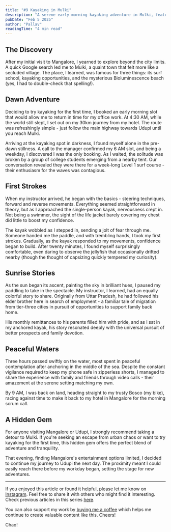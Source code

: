```yaml
---
title: "#9 Kayaking in Mulki"
description: "A serene early morning kayaking adventure in Mulki, featuring sunrise views, jellyfish encounters, and heartwarming conversations with a surf instructor from Uttar Pradesh."
pubDate: "Feb 5 2025"
author: "Pallav"
readingTime: "4 min read"
---
```


## The Discovery

After my initial visit to Mangalore, I yearned to explore beyond the city limits. A quick Google search led me to Mulki, a quaint town that felt more like a secluded village. The place, I learned, was famous for three things: its surf school, kayaking opportunities, and the mysterious Bioluminescence beach (yes, I had to double-check that spelling!).

## Dawn Adventure

Deciding to try kayaking for the first time, I booked an early morning slot that would allow me to return in time for my office work. At 4:30 AM, while the world still slept, I set out on my 30km journey from my hotel. The route was refreshingly simple - just follow the main highway towards Udupi until you reach Mulki.

Arriving at the kayaking spot in darkness, I found myself alone in the pre-dawn stillness. A call to the manager confirmed my 6 AM slot, and being a weekday, I discovered I was the only booking. As I waited, the solitude was broken by a group of college students emerging from a nearby tent. Our conversation revealed they were there for a week-long Level 1 surf course - their enthusiasm for the waves was contagious.

## First Strokes

When my instructor arrived, he began with the basics - steering techniques, forward and reverse movements. Everything seemed straightforward in theory, but as I approached the single-person kayak, nervousness crept in. Not being a swimmer, the sight of the life jacket barely covering my chest did little to boost my confidence.

The kayak wobbled as I stepped in, sending a jolt of fear through me. Someone handed me the paddle, and with trembling hands, I took my first strokes. Gradually, as the kayak responded to my movements, confidence began to build. After twenty minutes, I found myself surprisingly comfortable, even daring to observe the jellyfish that occasionally drifted nearby (though the thought of capsizing quickly tempered my curiosity).

## Sunrise Stories

As the sun began its ascent, painting the sky in brilliant hues, I paused my paddling to take in the spectacle. My instructor, I learned, had an equally colorful story to share. Originally from Uttar Pradesh, he had followed his elder brother here in search of employment - a familiar tale of migration from tier-three cities in pursuit of opportunities to support family back home.

His monthly remittances to his parents filled him with pride, and as I sat in my anchored kayak, his story resonated deeply with the universal pursuit of better prospects and family devotion.

## Peaceful Waters

Three hours passed swiftly on the water, most spent in peaceful contemplation after anchoring in the middle of the sea. Despite the constant vigilance required to keep my phone safe in zipperless shorts, I managed to share the experience with family and friends through video calls - their amazement at the serene setting matching my own.

By 9 AM, I was back on land, heading straight to my trusty Bosco (my bike), racing against time to make it back to my hotel in Mangalore for the morning scrum call.

## A Hidden Gem

For anyone visiting Mangalore or Udupi, I strongly recommend taking a detour to Mulki. If you're seeking an escape from urban chaos or want to try kayaking for the first time, this hidden gem offers the perfect blend of adventure and tranquility.

That evening, finding Mangalore's entertainment options limited, I decided to continue my journey to Udupi the next day. The proximity meant I could easily reach there before my workday began, setting the stage for new adventures.

---

If you enjoyed this article or found it helpful, please let me know on [Instagram](https://www.instagram.com/pallav_jha26/). Feel free to share it with others who might find it interesting. Check previous articles in this series [here](/blog).

You can also support my work by [buying me a coffee](https://buymeacoffee.com/pallavjha) which helps me continue to create valuable content like this. Cheers!

Chao!